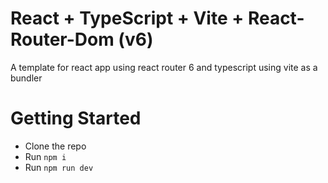 # React + TypeScript + Vite + React-Router-Dom (v6)

A template for react app using react router 6 and typescript using vite as a bundler

# Getting Started

- Clone the repo
- Run `npm i`
- Run `npm run dev`